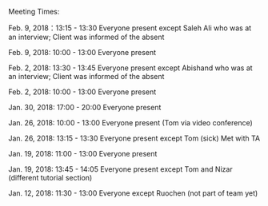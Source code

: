 Meeting Times:

Feb. 9, 2018：13:15 - 13:30
    Everyone present except Saleh Ali who was at an interview; Client was informed of the absent 

Feb. 9, 2018: 10:00 - 13:00
    Everyone present

Feb. 2, 2018: 13:30 - 13:45
    Everyone present except Abishand who was at an interview; Client was informed of the absent

Feb. 2, 2018: 10:00 - 13:00
    Everyone present
    
Jan. 30, 2018: 17:00 - 20:00
    Everyone present
    
Jan. 26, 2018: 10:00 - 13:00
    Everyone present (Tom via video conference)
    
Jan. 26, 2018: 13:15 - 13:30 
    Everyone present except Tom (sick)
    Met with TA
    
Jan. 19, 2018: 11:00 - 13:00
    Everyone present
    
Jan. 19, 2018: 13:45 - 14:05
    Everyone present except Tom and Nizar (different tutorial section)
    
Jan. 12, 2018: 11:30 - 13:00
    Everyone except Ruochen (not part of team yet)
    

